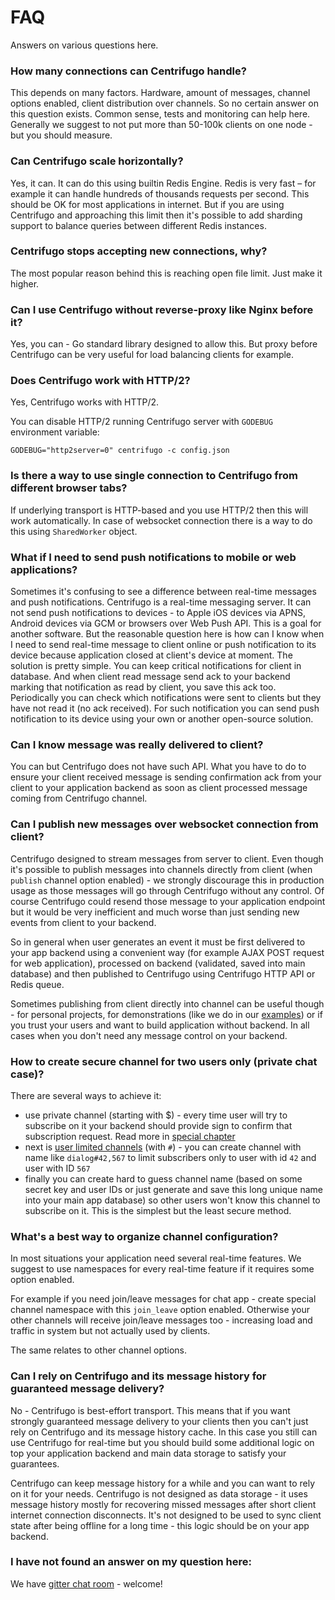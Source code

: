 # FAQ

Answers on various questions here.

### How many connections can Centrifugo handle?

This depends on many factors. Hardware, amount of messages, channel options enabled,
client distribution over channels. So no certain answer on this question exists. Common
sense, tests and monitoring can help here. Generally we suggest to not put more than 50-100k
clients on one node - but you should measure.

### Can Centrifugo scale horizontally?

Yes, it can. It can do this using builtin Redis Engine. Redis is very fast – for example
it can handle hundreds of thousands requests per second. This should be OK for most
applications in internet. But if you are using Centrifugo and approaching this limit
then it's possible to add sharding support to balance queries between different Redis
instances.

### Centrifugo stops accepting new connections, why?

The most popular reason behind this is reaching open file limit. Just make it higher.

### Can I use Centrifugo without reverse-proxy like Nginx before it?

Yes, you can - Go standard library designed to allow this. But proxy before Centrifugo can
be very useful for load balancing clients for example.

### Does Centrifugo work with HTTP/2?

Yes, Centrifugo works with HTTP/2.

You can disable HTTP/2 running Centrifugo server with `GODEBUG` environment variable:

```
GODEBUG="http2server=0" centrifugo -c config.json
```

### Is there a way to use single connection to Centrifugo from different browser tabs?

If underlying transport is HTTP-based and you use HTTP/2 then this will work automatically.
In case of websocket connection there is a way to do this using `SharedWorker` object.

### What if I need to send push notifications to mobile or web applications?

Sometimes it's confusing to see a difference between real-time messages and push notifications.
Centrifugo is a real-time messaging server. It can not send push notifications to devices - to Apple
iOS devices via APNS, Android devices via GCM or browsers over Web Push API. This is a goal for
another software. But the reasonable question here is how can I know when I need to send real-time
message to client online or push notification to its device because application closed at client's
device at moment. The solution is pretty simple. You can keep critical notifications for client in
database. And when client read message send ack to your backend marking that notification as read
by client, you save this ack too. Periodically you can check which notifications were sent to clients
but they have not read it (no ack received). For such notification you can send push notification
to its device using your own or another open-source solution.

### Can I know message was really delivered to client?

You can but Centrifugo does not have such API. What you have to do to ensure your client received
message is sending confirmation ack from your client to your application backend as soon as client
processed message coming from Centrifugo channel.

### Can I publish new messages over websocket connection from client?

Centrifugo designed to stream messages from server to client. Even though it's possible to
publish messages into channels directly from client (when `publish` channel option enabled) -
we strongly discourage this in production usage as those messages will go through Centrifugo
without any control. Of course Centrifugo could resend those message to your application
endpoint but it would be very inefficient and much worse than just sending new events from
client to your backend.

So in general when user generates an event it must be first delivered to your app backend
using a convenient way (for example AJAX POST request for web application), processed on
backend (validated, saved into main database) and then published to Centrifugo using
Centrifugo HTTP API or Redis queue.

Sometimes publishing from client directly into channel can be useful though - for personal
projects, for demonstrations (like we do in our [examples](https://github.com/centrifugal/examples)) or if you trust your users and want
to build application without backend. In all cases when you don't need any message control
on your backend.

### How to create secure channel for two users only (private chat case)?

There are several ways to achieve it:

* use private channel (starting with $) - every time user will try to subscribe on it your backend should provide sign to confirm that subscription request. Read more in [special chapter](https://fzambia.gitbooks.io/centrifugal/content/mixed/private_channels.html)
* next is [user limited channels](https://fzambia.gitbooks.io/centrifugal/content/server/channels.html#user-channel-boundary) (with `#`) - you can create channel with name like `dialog#42,567` to limit subscribers only to user with id `42` and user with ID `567`
* finally you can create hard to guess channel name (based on some secret key and user IDs or just generate and save this long unique name into your main app database) so other users won't know this channel to subscribe on it. This is the simplest but the least secure method.

### What's a best way to organize channel configuration?

In most situations your application need several real-time features. We suggest to use
namespaces for every real-time feature if it requires some option enabled.

For example if you need join/leave messages for chat app - create special channel namespace
with this `join_leave` option enabled. Otherwise your other channels will receive join/leave
messages too - increasing load and traffic in system but not actually used by clients.

The same relates to other channel options.

### Can I rely on Centrifugo and its message history for guaranteed message delivery?

No - Centrifugo is best-effort transport. This means that if you want strongly guaranteed
message delivery to your clients then you can't just rely on Centrifugo and its message
history cache. In this case you still can use Centrifugo for real-time but you should
build some additional logic on top your application backend and main data storage to
satisfy your guarantees.

Centrifugo can keep message history for a while and you can want to rely on it for
your needs. Centrifugo is not designed as data storage - it uses message history mostly
for recovering missed messages after short client internet connection disconnects. It's
not designed to be used to sync client state after being offline for a long time - this
logic should be on your app backend.

### I have not found an answer on my question here:

We have [gitter chat room](https://gitter.im/centrifugal/centrifugo) - welcome!

